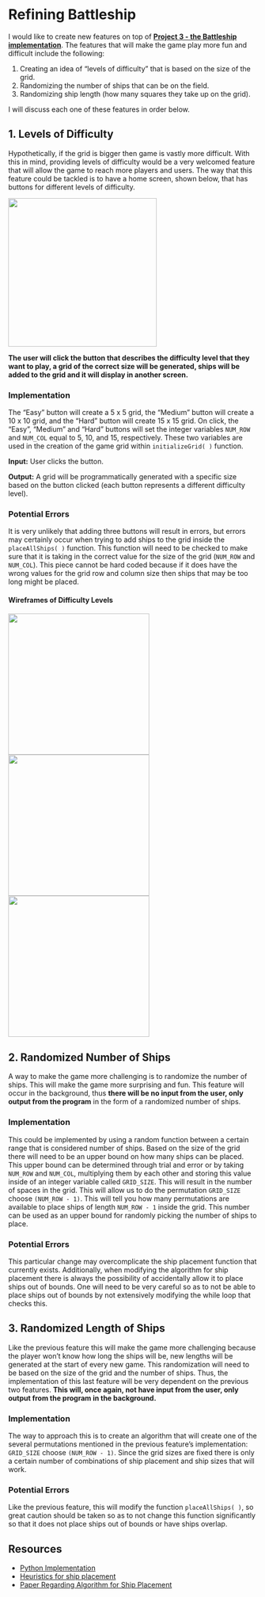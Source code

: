 # Refining Battleship
I would like to create new features on top of __[Project 3 - the Battleship implementation](https://github.com/venegu/soft-design/tree/master/project3)__. The features that will make the game play more fun and difficult include the following:

1. Creating an idea of “levels of difficulty” that is based on the size of the grid.
2. Randomizing the number of ships that can be on the field.
3. Randomizing ship length (how many squares they take up on the grid).

I will discuss each one of these features in order below.

## 1. Levels of Difficulty
Hypothetically, if the grid is bigger then game is vastly more difficult. With this in mind, providing levels of difficulty would be a very welcomed feature that will allow the game to reach more players and users. The way that this feature could be tackled is to have a home screen, shown below, that has buttons for different levels of difficulty.

<img src="https://github.com/venegu/soft-design/raw/master/images/home-screen.png" width="300">

__The user will click the button that describes the difficulty level that they want to play, a grid of the correct size will be generated, ships will be added to the grid and it will display in another screen.__

### Implementation
The “Easy” button will create a 5 x 5 grid, the “Medium” button will create a 10 x 10 grid, and the “Hard” button will create 15 x 15 grid. On click, the “Easy”, “Medium” and “Hard” buttons will set the integer variables `NUM_ROW` and `NUM_COL` equal to 5, 10, and 15, respectively. These two variables are used in the creation of the game grid within `initializeGrid( )` function.

__Input:__ User clicks the button.

__Output:__ A grid will be programmatically generated with a specific size based on the button clicked (each button represents a different difficulty level).

### Potential Errors
It is very unlikely that adding three buttons will result in errors, but errors may certainly occur when trying to add ships to the grid inside the `placeAllShips( )` function. This function will need to be checked to make sure that it is taking in the correct value for the size of the grid (`NUM_ROW` and `NUM_COL`). This piece cannot be hard coded because if it does have the wrong values for the grid row and column size then ships that may be too long might be placed.

#### Wireframes of Difficulty Levels

<img src="https://github.com/venegu/soft-design/raw/master/images/hard.png" width="285">
<img src="https://github.com/venegu/soft-design/raw/master/images/med.png" width="285">
<img src="https://github.com/venegu/soft-design/raw/master/images/easy.png" width="285">

## 2. Randomized Number of Ships
A way to make the game more challenging is to randomize the number of ships. This will make the game more surprising and fun. This feature will occur in the background, thus __there will be no input from the user, only output from the program__ in the form of a randomized number of ships.

### Implementation
This could be implemented by using a random function between a certain range that is considered number of ships. Based on the size of the grid there will need to be an upper bound on how many ships can be placed. This upper bound can be determined through trial and error or by taking `NUM_ROW` and `NUM_COL`, multiplying them by each other and storing this value inside of an integer variable called `GRID_SIZE`. This will result in the number of spaces in the grid. This will allow us to do the permutation `GRID_SIZE` choose `(NUM_ROW - 1)`. This will tell you how many permutations are available to place ships of length `NUM_ROW - 1` inside the grid. This number can be used as an upper bound for randomly picking the number of ships to place.

### Potential Errors
This particular change may overcomplicate the ship placement function that currently exists. Additionally, when modifying the algorithm for ship placement there is always the possibility of accidentally allow it to place ships out of bounds. One will need to be very careful so as to not be able to place ships out of bounds by not extensively modifying the while loop that checks this.

## 3. Randomized Length of Ships
Like the previous feature this will make the game more challenging because the player won’t know how long the ships will be, new lengths will be generated at the start of every new game. This randomization will need to be based on the size of the grid and the number of ships. Thus, the implementation of this last feature will be very dependent on the previous two features. __This will, once again, not have input from the user, only output from the program in the background.__

### Implementation
The way to approach this is to create an algorithm that will create one of the several permutations mentioned in the previous feature’s implementation: `GRID_SIZE` choose `(NUM_ROW - 1)`. Since the grid sizes are fixed there is only a certain number of combinations of ship placement and ship sizes that will work.

### Potential Errors
Like the previous feature, this will modify the function `placeAllShips( )`, so great caution should be taken so as to not change this function significantly so that it does not place ships out of bounds or have ships overlap.

## Resources
   - [Python Implementation](https://www.codecademy.com/forum_questions/514caf925ebdb57da0000056)
   - [Heuristics for ship placement](http://stackoverflow.com/questions/16337427/avoiding-dead-ends-in-battleships-random-placement-algorithm)
   - [Paper Regarding Algorithm for Ship Placement](http://gritslab.gatech.edu/Pickem/wp-content/uploads/2012/12/cs6601_project_1_paper.pdf)
